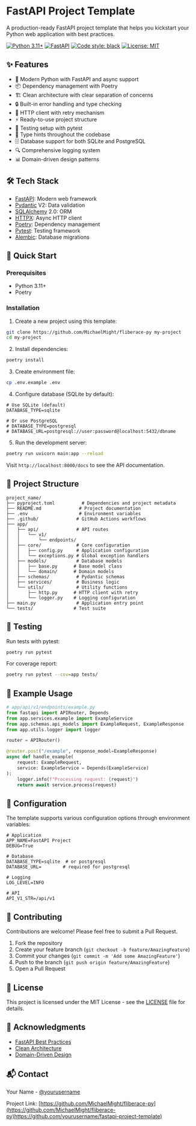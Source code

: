 # FastAPI Project Template

A production-ready FastAPI project template that helps you kickstart your Python web application with best practices.

[![Python 3.11+](https://img.shields.io/badge/python-3.11+-blue.svg)](https://www.python.org/downloads/release/python-3110/)
[![FastAPI](https://img.shields.io/badge/FastAPI-0.104.0-green.svg)](https://fastapi.tiangolo.com)
[![Code style: black](https://img.shields.io/badge/code%20style-black-000000.svg)](https://github.com/psf/black)
[![License: MIT](https://img.shields.io/badge/License-MIT-yellow.svg)](https://opensource.org/licenses/MIT)

## ✨ Features

- 🚀 Modern Python with FastAPI and async support
- 📦 Dependency management with Poetry
- 🏗️ Clean architecture with clear separation of concerns
- 🔒 Built-in error handling and type checking
- 🔄 HTTP client with retry mechanism
- ⚡ Ready-to-use project structure
- 🧪 Testing setup with pytest
- 📝 Type hints throughout the codebase
- 🗄️ Database support for both SQLite and PostgreSQL
- 🔍 Comprehensive logging system
- 📊 Domain-driven design patterns

## 🛠️ Tech Stack

- [FastAPI](https://fastapi.tiangolo.com/): Modern web framework
- [Pydantic](https://docs.pydantic.dev/) V2: Data validation
- [SQLAlchemy](https://www.sqlalchemy.org/) 2.0: ORM
- [HTTPX](https://www.python-httpx.org/): Async HTTP client
- [Poetry](https://python-poetry.org/): Dependency management
- [Pytest](https://docs.pytest.org/): Testing framework
- [Alembic](https://alembic.sqlalchemy.org/): Database migrations

## 🚀 Quick Start

### Prerequisites

- Python 3.11+
- Poetry

### Installation

1. Create a new project using this template:
```bash
git clone https://github.com/MichaelMight/fliberace-py my-project
cd my-project
```

2. Install dependencies:
```bash
poetry install
```

3. Create environment file:
```bash
cp .env.example .env
```

4. Configure database (SQLite by default):
```env
# Use SQLite (default)
DATABASE_TYPE=sqlite

# Or use PostgreSQL
# DATABASE_TYPE=postgresql
# DATABASE_URL=postgresql://user:password@localhost:5432/dbname
```

5. Run the development server:
```bash
poetry run uvicorn main:app --reload
```

Visit `http://localhost:8000/docs` to see the API documentation.

## 📁 Project Structure

```
project_name/
├── pyproject.toml          # Dependencies and project metadata
├── README.md              # Project documentation
├── .env                   # Environment variables
├── .github/              # GitHub Actions workflows
├── app/
│   ├── api/              # API routes
│   │   └── v1/
│   │       └── endpoints/
│   ├── core/             # Core configuration
│   │   ├── config.py     # Application configuration
│   │   └── exceptions.py # Global exception handlers
│   ├── models/           # Database models
│   │   ├── base.py      # Base model class
│   │   └── domain/      # Domain models
│   ├── schemas/          # Pydantic schemas
│   ├── services/         # Business logic
│   └── utils/            # Utility functions
│       ├── http.py      # HTTP client with retry
│       └── logger.py    # Logging configuration
├── main.py               # Application entry point
└── tests/               # Test suite
```

## 🧪 Testing

Run tests with pytest:
```bash
poetry run pytest
```

For coverage report:
```bash
poetry run pytest --cov=app tests/
```

## 📝 Example Usage

```python
# app/api/v1/endpoints/example.py
from fastapi import APIRouter, Depends
from app.services.example import ExampleService
from app.schemas.api_models import ExampleRequest, ExampleResponse
from app.utils.logger import logger

router = APIRouter()

@router.post("/example", response_model=ExampleResponse)
async def handle_example(
    request: ExampleRequest,
    service: ExampleService = Depends(ExampleService)
):
    logger.info(f"Processing request: {request}")
    return await service.process(request)
```

## 🔧 Configuration

The template supports various configuration options through environment variables:

```env
# Application
APP_NAME=FastAPI Project
DEBUG=True

# Database
DATABASE_TYPE=sqlite  # or postgresql
DATABASE_URL=        # required for postgresql

# Logging
LOG_LEVEL=INFO

# API
API_V1_STR=/api/v1
```

## 🤝 Contributing

Contributions are welcome! Please feel free to submit a Pull Request.

1. Fork the repository
2. Create your feature branch (`git checkout -b feature/AmazingFeature`)
3. Commit your changes (`git commit -m 'Add some AmazingFeature'`)
4. Push to the branch (`git push origin feature/AmazingFeature`)
5. Open a Pull Request

## 📄 License

This project is licensed under the MIT License - see the [LICENSE](LICENSE) file for details.

## 🙏 Acknowledgments

- [FastAPI Best Practices](https://fastapi.tiangolo.com/tutorial/)
- [Clean Architecture](https://blog.cleancoder.com/uncle-bob/2012/08/13/the-clean-architecture.html)
- [Domain-Driven Design](https://martinfowler.com/bliki/DomainDrivenDesign.html)

## 📬 Contact

Your Name - [@yourusername](https://twitter.com/yourusername)

Project Link: [https://github.com/MichaelMight/fliberace-py](https://github.com/MichaelMight/fliberace-py)https://github.com/yourusername/fastapi-project-template)
